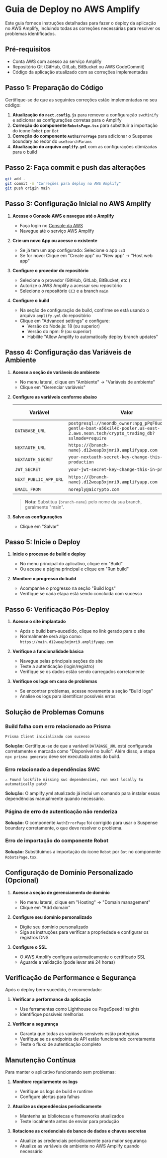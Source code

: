 # Guia de Deploy no AWS Amplify

Este guia fornece instruções detalhadas para fazer o deploy da aplicação no AWS Amplify, incluindo todas as correções necessárias para resolver os problemas identificados.

## Pré-requisitos

- Conta AWS com acesso ao serviço Amplify
- Repositório Git (GitHub, GitLab, BitBucket ou AWS CodeCommit)
- Código da aplicação atualizado com as correções implementadas

## Passo 1: Preparação do Código

Certifique-se de que as seguintes correções estão implementadas no seu código:

1. **Atualização do `next.config.js`** para remover a configuração `swcMinify` e adicionar as configurações corretas para o Amplify
2. **Correção do componente `RobotsPage.tsx`** para substituir a importação do ícone `Robot` por `Bot`
3. **Correção do componente `AuthErrorPage`** para adicionar o Suspense boundary ao redor do `useSearchParams`
4. **Atualização do arquivo `amplify.yml`** com as configurações otimizadas para o build

## Passo 2: Faça commit e push das alterações

```bash
git add .
git commit -m "Correções para deploy no AWS Amplify"
git push origin main
```

## Passo 3: Configuração Inicial no AWS Amplify

1. **Acesse o Console AWS e navegue até o Amplify**
   - Faça login no [Console da AWS](https://console.aws.amazon.com/)
   - Navegue até o serviço AWS Amplify

2. **Crie um novo App ou acesse o existente**
   - Se já tem um app configurado: Selecione o app `cc3`
   - Se for novo: Clique em "Create app" ou "New app" → "Host web app"

3. **Configure o provedor do repositório**
   - Selecione o provedor (GitHub, GitLab, BitBucket, etc.)
   - Autorize o AWS Amplify a acessar seu repositório
   - Selecione o repositório `CC3` e a branch `main`

4. **Configure o build**
   - Na seção de configuração de build, confirme se está usando o arquivo `amplify.yml` do repositório
   - Clique em "Advanced settings" e configure:
     - Versão do Node.js: 18 (ou superior)
     - Versão do npm: 9 (ou superior)
     - Habilite "Allow Amplify to automatically deploy branch updates"

## Passo 4: Configuração das Variáveis de Ambiente

1. **Acesse a seção de variáveis de ambiente**
   - No menu lateral, clique em "Ambiente" → "Variáveis de ambiente"
   - Clique em "Gerenciar variáveis"

2. **Configure as variáveis conforme abaixo**

   | Variável | Valor | Disponível no Build |
   |----------|-------|---------------------|
   | `DATABASE_URL` | `postgresql://neondb_owner:npg_pPqF8uoE6KYn@ep-gentle-boat-a56xil4c-pooler.us-east-2.aws.neon.tech/crypto_trading_db?sslmode=require` | ✓ |
   | `NEXTAUTH_URL` | `https://{branch-name}.d12weap3xjmri9.amplifyapp.com` | ✓ |
   | `NEXTAUTH_SECRET` | `your-nextauth-secret-key-change-this-in-production` | ✓ |
   | `JWT_SECRET` | `your-jwt-secret-key-change-this-in-production` | ✓ |
   | `NEXT_PUBLIC_APP_URL` | `https://{branch-name}.d12weap3xjmri9.amplifyapp.com` | ✓ |
   | `EMAIL_FROM` | `noreply@aicrypto.com` | ✓ |

   > **Nota:** Substitua `{branch-name}` pelo nome da sua branch, geralmente "main".

3. **Salve as configurações**
   - Clique em "Salvar"

## Passo 5: Inicie o Deploy

1. **Inicie o processo de build e deploy**
   - No menu principal do aplicativo, clique em "Build"
   - Ou acesse a página principal e clique em "Run build"

2. **Monitore o progresso do build**
   - Acompanhe o progresso na seção "Build logs"
   - Verifique se cada etapa está sendo concluída com sucesso

## Passo 6: Verificação Pós-Deploy

1. **Acesse o site implantado**
   - Após o build bem-sucedido, clique no link gerado para o site
   - Normalmente será algo como: `https://main.d12weap3xjmri9.amplifyapp.com`

2. **Verifique a funcionalidade básica**
   - Navegue pelas principais seções do site
   - Teste a autenticação (login/registro)
   - Verifique se os dados estão sendo carregados corretamente

3. **Verifique os logs em caso de problemas**
   - Se encontrar problemas, acesse novamente a seção "Build logs"
   - Analise os logs para identificar possíveis erros

## Solução de Problemas Comuns

### Build falha com erro relacionado ao Prisma

```
Prisma Client inicializado com sucesso
```

**Solução:** Certifique-se de que a variável `DATABASE_URL` está configurada corretamente e marcada como "Disponível no build". Além disso, a etapa `npx prisma generate` deve ser executada antes do build.

### Erro relacionado a dependências SWC

```
⚠ Found lockfile missing swc dependencies, run next locally to automatically patch
```

**Solução:** O amplify.yml atualizado já inclui um comando para instalar essas dependências manualmente quando necessário.

### Página de erro de autenticação não renderiza

**Solução:** O componente `AuthErrorPage` foi corrigido para usar o Suspense boundary corretamente, o que deve resolver o problema.

### Erro de importação do componente Robot

**Solução:** Substituímos a importação do ícone `Robot` por `Bot` no componente `RobotsPage.tsx`.

## Configuração de Domínio Personalizado (Opcional)

1. **Acesse a seção de gerenciamento de domínio**
   - No menu lateral, clique em "Hosting" → "Domain management"
   - Clique em "Add domain"

2. **Configure seu domínio personalizado**
   - Digite seu domínio personalizado
   - Siga as instruções para verificar a propriedade e configurar os registros DNS

3. **Configure o SSL**
   - O AWS Amplify configura automaticamente o certificado SSL
   - Aguarde a validação (pode levar até 24 horas)

## Verificação de Performance e Segurança

Após o deploy bem-sucedido, é recomendado:

1. **Verificar a performance da aplicação**
   - Use ferramentas como Lighthouse ou PageSpeed Insights
   - Identifique possíveis melhorias

2. **Verificar a segurança**
   - Garanta que todas as variáveis sensíveis estão protegidas
   - Verifique se os endpoints de API estão funcionando corretamente
   - Teste o fluxo de autenticação completo

## Manutenção Contínua

Para manter o aplicativo funcionando sem problemas:

1. **Monitore regularmente os logs**
   - Verifique os logs de build e runtime
   - Configure alertas para falhas

2. **Atualize as dependências periodicamente**
   - Mantenha as bibliotecas e frameworks atualizados
   - Teste localmente antes de enviar para produção

3. **Rotacione as credenciais de banco de dados e chaves secretas**
   - Atualize as credenciais periodicamente para maior segurança
   - Atualize as variáveis de ambiente no AWS Amplify quando necessário
